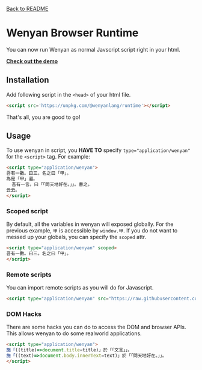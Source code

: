 [Back to README](../README.md)

# Wenyan Browser Runtime

You can now run Wenyan as normal Javscript script right in your html.

[**Check out the demo**](https://jsfiddle.net/antfu/u532ny49/2/)

## Installation

Add following script in the `<head>` of your html file.

```html
<script src='https://unpkg.com/@wenyanlang/runtime'></script>
```

That's all, you are good to go!

## Usage

To use wenyan in script, you **HAVE TO** specify `type="application/wenyan"` for the `<script>` tag. For example:

```html
<script type="application/wenyan">
吾有一數。曰三。名之曰「甲」。
為是「甲」遍。
  吾有一言。曰「「問天地好在。」」。書之。
云云。
</script>
```

### Scoped script

By default, all the variables in wenyan will exposed globally. For the previous example, `甲` is accessible by `window.甲`. If you do not want to messed up your globals, you can specify the `scoped` attr.

```html
<script type="application/wenyan" scoped>
吾有一數。曰三。名之曰「甲」。
</script>
```

### Remote scripts

You can import remote scripts as you will do for Javascript.

```html
<script type="application/wenyan" src="https://raw.githubusercontent.com/LingDong-/wenyan-lang/master/examples/fizzbuzz.wy"></script>
```

### DOM Hacks

There are some hacks you can do to access the DOM and browser APIs. This allows wenyan to do some realworld applications.

```html
<script type="application/wenyan">
施「((title)=>document.title=title)」於「「文言」」。
施「((text)=>document.body.innerText=text)」於「「問天地好在。」」。
</script>
```
